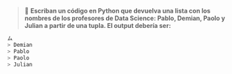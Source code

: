 > :memo: **Escriban un código en Python que devuelva una lista con los nombres de los profesores de Data Science: Pablo, Demian, Paolo y Julian a partir de una tupla. El output debería ser:**<br>

``` python
ム
> Demian
> Pablo
> Paolo
> Julian 
```

